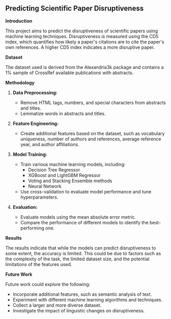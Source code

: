 ## Predicting Scientific Paper Disruptiveness

**Introduction**

This project aims to predict the disruptiveness of scientific papers using machine learning techniques. Disruptiveness is measured using the CD5 index, which quantifies how likely a paper's citations are to cite the paper's own references. A higher CD5 index indicates a more disruptive paper.

**Dataset**

The dataset used is derived from the Alexandria3k package and contains a 1% sample of CrossRef available publications with abstracts.

**Methodology**

1. **Data Preprocessing:**
   * Remove HTML tags, numbers, and special characters from abstracts and titles.
   * Lemmatize words in abstracts and titles.

2. **Feature Engineering:**
   * Create additional features based on the dataset, such as vocabulary uniqueness, number of authors and references, average reference year, and author affiliations.

3. **Model Training:**
   * Train various machine learning models, including:
     * Decision Tree Regressor
     * XGBoost and LightGBM Regressor
     * Voting and Stacking Ensemble methods
     * Neural Network
   * Use cross-validation to evaluate model performance and tune hyperparameters.

4. **Evaluation:**
   * Evaluate models using the mean absolute error metric.
   * Compare the performance of different models to identify the best-performing one.

**Results**

The results indicate that while the models can predict disruptiveness to some extent, the accuracy is limited. This could be due to factors such as the complexity of the task, the limited dataset size, and the potential limitations of the features used.

**Future Work**

Future work could explore the following:

* Incorporate additional features, such as semantic analysis of text.
* Experiment with different machine learning algorithms and techniques.
* Collect a larger and more diverse dataset.
* Investigate the impact of linguistic changes on disruptiveness.

